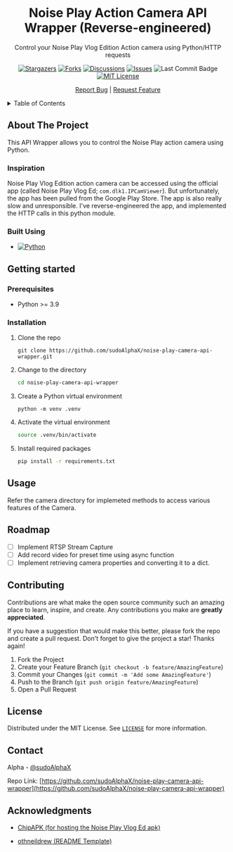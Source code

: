
<div align="center">
  <a href="https://github.com/sudoAlphaX/noise-play-camera-api-wrapper">  </a>

<h1 align="center">Noise Play Action Camera API Wrapper (Reverse-engineered)</h1>

  <p align="center">
    Control your Noise Play Vlog Edition Action camera using Python/HTTP requests

[![Stargazers][stars-badge]][stars-url]
[![Forks][forks-badge]][forks-url]
[![Discussions][discussions-badge]][discussions-url]
[![Issues][issues-badge]][issues-url]
![Last Commit Badge][last-commit-badge]
[![MIT License][license-badge]][license-url]

  </p>
    <p align="center">
    <a href="https://github.com/sudoAlphaX/noise-play-camera-api-wrapper"></a>
    <a href="https://github.com/sudoAlphaX/noise-play-camera-api-wrapper/issues">Report Bug</a>
    |
    <a href="https://github.com/sudoAlphaX/noise-play-camera-api-wrapper/discussions">Request Feature</a>
  </p>
</div>

<!-- TABLE OF CONTENTS -->
<details>
  <summary>Table of Contents</summary>
  <ol>
    <li>
      <a href="#about-the-project">About The Project</a>
      <ul>
        <li><a href="#inspiration">Inspiration</a></li>
        <li><a href="#built-using">Built using</a></li>
      </ul>
    </li>
    <li>
      <a href="#getting-started">Getting Started</a>
      <ul>
        <li><a href="#prerequisites">Prerequisites</a></li>
        <li><a href="#installation">Installation</a></li>
      </ul>
    </li>
    <li><a href="#usage">Usage</a></li>
    <li><a href="#roadmap">Roadmap</a></li>
    <li><a href="#contributing">Contributing</a></li>
    <li><a href="#license">License</a></li>
    <li><a href="#contact">Contact</a></li>
    <li><a href="#acknowledgments">Acknowledgments</a></li>
  </ol>
</details>

## About The Project

This API Wrapper allows you to control the Noise Play action camera using Python.

### Inspiration

Noise Play Vlog Edition action camera can be accessed using the official app (called Noise Play Vlog Ed; `com.dlk1.IPCamViewer`). But unfortunately, the app has been pulled from the Google Play Store. The app is also really slow and unresponsible.
I've reverse-engineered the app, and implemented the HTTP calls in this python module.

### Built Using

* [![Python][python-badge]][python-url]

## Getting started

### Prerequisites

* Python >= 3.9

### Installation

1. Clone the repo

   ```
   git clone https://github.com/sudoAlphaX/noise-play-camera-api-wrapper.git
   ```

2. Change to the directory

    ```sh
    cd noise-play-camera-api-wrapper
    ```

3. Create a Python virtual environment

    ```
    python -m venv .venv
    ```

4. Activate the virtual environment

    ```sh
    source .venv/bin/activate
    ```

5. Install required packages

    ```sh
    pip install -r requirements.txt
    ```

## Usage

Refer the camera directory for implemeted methods to access various features of the Camera.

## Roadmap

* [ ] Implement RTSP Stream Capture
* [ ] Add record video for preset time using async function
* [ ] Implement retrieving camera properties and converting it to a dict.

<!-- CONTRIBUTING -->
## Contributing

Contributions are what make the open source community such an amazing place to learn, inspire, and create. Any contributions you make are **greatly appreciated**.

If you have a suggestion that would make this better, please fork the repo and create a pull request.
Don't forget to give the project a star! Thanks again!

1. Fork the Project
2. Create your Feature Branch (`git checkout -b feature/AmazingFeature`)
3. Commit your Changes (`git commit -m 'Add some AmazingFeature'`)
4. Push to the Branch (`git push origin feature/AmazingFeature`)
5. Open a Pull Request

## License

Distributed under the MIT License. See [`LICENSE`](https://github.com/sudoAlphaX/noise-play-camera-api-wrapper/blob/main/LICENSE) for more information.

## Contact

Alpha - [@sudoAlphaX](https://twitter.com/sudoAlphaX)

Repo Link: [https://github.com/sudoAlphaX/noise-play-camera-api-wrapper](https://github.com/sudoAlphaX/noise-play-camera-api-wrapper)

## Acknowledgments

* [ChipAPK (for hosting the Noise Play Vlog Ed apk)](https://chipapk.com/app/4258078/)

* [othneildrew (README Template)](https://github.com/othneildrew/Best-README-Template)

<!-- MARKDOWN LINKS & IMAGES -->
[forks-badge]: https://img.shields.io/github/forks/sudoalphax/noise-play-camera-api-wrapper
[forks-url]: https://github.com/sudoalphax/noise-play-camera-api-wrapper/network/members
[stars-badge]: https://img.shields.io/github/stars/sudoalphax/noise-play-camera-api-wrapper
[stars-url]: https://github.com/sudoalphax/noise-play-camera-api-wrapper/stargazers
[last-commit-badge]: https://img.shields.io/github/last-commit/sudoalphax/noise-play-camera-api-wrapper/main
[issues-badge]: https://img.shields.io/github/issues/sudoalphax/noise-play-camera-api-wrapper
[issues-url]: https://github.com/sudoalphax/noise-play-camera-api-wrapper/issues
[discussions-badge]: https://img.shields.io/github/discussions/sudoalphax/noise-play-camera-api-wrapper
[discussions-url]: https://github.com/sudoalphax/noise-play-camera-api-wrapper/discussions
[python-badge]: https://img.shields.io/badge/Python-blue?logo=python&logoColor=yellow
[python-url]: https://www.python.org/
[license-badge]: https://img.shields.io/github/license/sudoalphax/noise-play-camera-api-wrapper
[license-url]: https://github.com/sudoAlphaX/noise-play-camera-api-wrapper/blob/main/LICENSE
